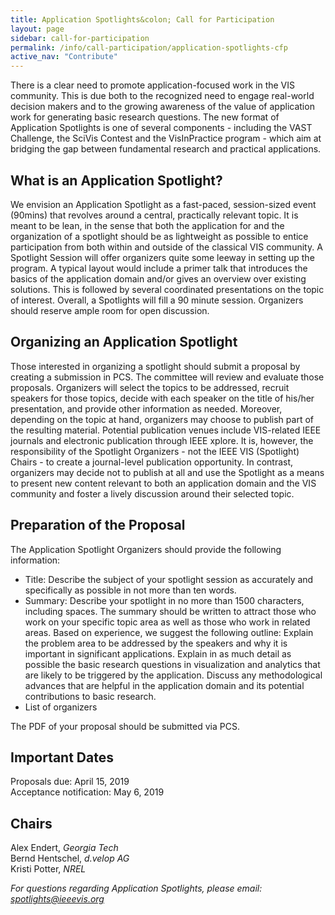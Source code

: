 ```yaml
---
title: Application Spotlights&colon; Call for Participation
layout: page
sidebar: call-for-participation
permalink: /info/call-participation/application-spotlights-cfp
active_nav: "Contribute"
---
```


There is a clear need to promote application-focused work in the VIS community. This is due both to the recognized need to engage real-world decision makers and to the growing awareness of the value of application work for generating basic research questions. The new format of Application Spotlights is one of several components - including the VAST Challenge, the SciVis Contest and the VisInPractice program - which aim at bridging the gap between fundamental research and practical applications. 

## What is an Application Spotlight?
We envision an Application Spotlight as a fast-paced, session-sized event (90mins) that revolves around a central, practically relevant topic. It is meant to be lean, in the sense that both the application for and the organization of a spotlight should be as lightweight as possible to entice participation from both within and outside of the classical VIS community. A Spotlight Session will offer organizers quite some leeway in setting up the program. A typical layout would include a primer talk that introduces the basics of the application domain and/or gives an overview over existing solutions. This is followed by several coordinated presentations on the topic of interest. Overall, a Spotlights will fill a 90 minute session. Organizers should reserve ample room for open discussion. 

## Organizing an Application Spotlight
Those interested in organizing a spotlight should submit a proposal by creating a submission in PCS. The committee will review and evaluate those proposals. Organizers will select the topics to be addressed, recruit speakers for those topics, decide with each speaker on the title of his/her presentation, and provide other information as needed. Moreover, depending on the topic at hand, organizers may choose to publish part of the resulting material. Potential publication venues include VIS-related IEEE journals and electronic publication through IEEE xplore. It is, however, the responsibility of the Spotlight Organizers - not the IEEE VIS (Spotlight) Chairs - to create a journal-level publication opportunity. In contrast, organizers may decide not to publish at all and use the Spotlight as a means to present new content relevant to both an application domain and the VIS community and foster a lively discussion around their selected topic.

## Preparation of the Proposal
The Application Spotlight Organizers should provide the following information:
* Title: Describe the subject of your spotlight session as accurately and specifically as possible in not more than ten words.
* Summary: Describe your spotlight in no more than 1500 characters, including spaces. The summary should be written to attract those who work on your specific topic area as well as those who work in related areas. Based on experience, we suggest the following outline: Explain the problem area to be addressed by the speakers and why it is important in significant applications. Explain in as much detail as possible the basic research questions in visualization and analytics that are likely to be triggered by the application. Discuss any methodological advances that are helpful in the application domain and its potential contributions to basic research.
* List of organizers

The PDF of your proposal should be submitted via PCS.

## Important Dates
Proposals due: April 15, 2019  
Acceptance notification: May 6, 2019  

## Chairs
Alex Endert, *Georgia Tech*  
Bernd Hentschel, *d.velop AG*  
Kristi Potter, *NREL*  

*For questions regarding Application Spotlights, please email: [spotlights@ieeevis.org](mailto:spotlights@ieeevis.org)*
